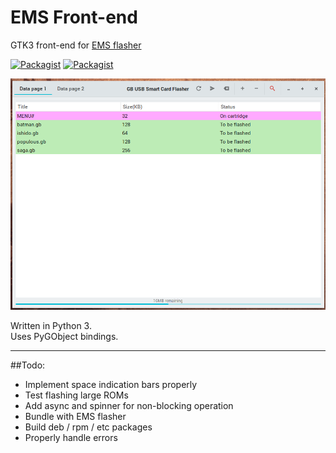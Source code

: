 # EMS Front-end
GTK3 front-end for [EMS flasher](https://github.com/mikeryan/ems-flasher) 

[![Packagist](https://img.shields.io/badge/status-alpha-orange.svg)]()
[![Packagist](https://img.shields.io/badge/license-GPLv3-blue.svg)]()  

![](screenshot.png) 

Written in Python 3.  
Uses PyGObject bindings.  

***

##Todo:  
- Implement space indication bars properly
- Test flashing large ROMs
- Add  async and spinner for non-blocking operation
- Bundle with EMS flasher
- Build deb / rpm / etc packages
- Properly handle errors